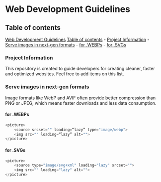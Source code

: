 # Web Development Guidelines

## Table of contents

  [Web Development Guidelines](#web-development-guidelines)
  [Table of contents](#table-of-contents)
    - [Project Information](#project-information)
    - [Serve images in next-gen formats](#serve-images-in-next-gen-formats)
      - [for .WEBPs](#for-webps)
      - [for .SVGs](#for-svgs)




### Project Information
This repository is created to guide developers for creating cleaner, faster and optimized websites. Feel free to add items on this list.


### Serve images in next-gen formats
Image formats like WebP and AVIF often provide better compression than PNG or JPEG, which means faster downloads and less data consumption.


#### for .WEBPs
```javascript
<picture>
    <source srcset="" loading=“lazy” type="image/webp">
    <img src="" loading=“lazy” alt="">
</picture>
```

#### for .SVGs
```javascript
<picture>
    <source type="image/svg+xml" loading="lazy" srcset="">
    <img src="" loading="lazy" alt="">
</picture>
```
